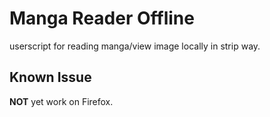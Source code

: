 # Manga Reader Offline
userscript for reading manga/view image locally in strip way.

## Known Issue
**NOT** yet work on Firefox.
